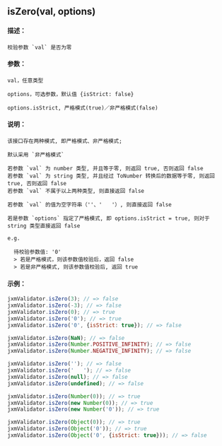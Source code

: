
## isZero(val, options)

#### 描述：

    校验参数 `val` 是否为零

#### 参数：

    val，任意类型

    options，可选参数，默认值 {isStrict: false}

    options.isStrict, 严格模式(true)／非严格模式(false)

#### 说明：

    该接口存在两种模式, 即严格模式、非严格模式;

    默认采用 `非严格模式`

    若参数 `val` 为 number 类型, 并且等于零, 则返回 true, 否则返回 false
    若参数 `val` 为 string 类型, 并且经过 ToNumber 转换后的数据等于零, 则返回 true, 否则返回 false
    若参数 `val` 不属于以上两种类型, 则直接返回 false

    若参数 `val` 的值为空字符串（''、'   '）, 则直接返回 false

    若是参数 `options` 指定了严格模式, 即 options.isStrict = true, 则对于 string 类型直接返回 false

    e.g.

      待校验参数值: '0'
      > 若是严格模式，则该参数值校验后，返回 false
      > 若是非严格模式, 则该参数值校验后, 返回 true

#### 示例：

```javascript
jxmValidator.isZero(3); // => false
jxmValidator.isZero(-3); // => false
jxmValidator.isZero(0); // => true
jxmValidator.isZero('0'); // => true
jxmValidator.isZero('0', {isStrict: true}); // => false

jxmValidator.isZero(NaN); // => false
jxmValidator.isZero(Number.POSITIVE_INFINITY); // => false
jxmValidator.isZero(Number.NEGATIVE_INFINITY); // => false

jxmValidator.isZero(''); // => false
jxmValidator.isZero('   '); // => false
jxmValidator.isZero(null); // => false
jxmValidator.isZero(undefined); // => false

jxmValidator.isZero(Number(0)); // => true
jxmValidator.isZero(new Number(0)); // => true
jxmValidator.isZero(new Number('0')); // => true

jxmValidator.isZero(Object(0)); // => true
jxmValidator.isZero(Object('0')); // => true
jxmValidator.isZero(Object('0', {isStrict: true})); // => false
```
